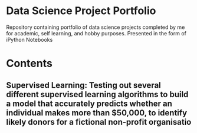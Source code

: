 # Data Science Project Portfolio 
Repository containing portfolio of data science projects completed by me for academic, self learning, and hobby purposes. Presented in the form of iPython Notebooks

# Contents
 ## Supervised Learning: Testing out several different supervised learning algorithms to build a model that accurately predicts whether an individual makes more than $50,000, to identify likely donors for a fictional non-profit organisatio
